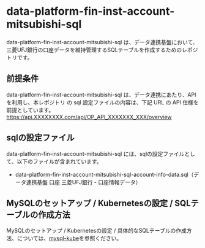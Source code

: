 # data-platform-fin-inst-account-mitsubishi-sql 

data-platform-fin-inst-account-mitsubishi-sql は、データ連携基盤において、三菱UFJ銀行の口座データを維持管理するSQLテーブルを作成するためのレポジトリです。  

## 前提条件  
data-platform-fin-inst-account-mitsubishi-sql は、データ連携にあたり、API を利用し、本レポジトリ の sql 設定ファイルの内容は、下記 URL の API 仕様を前提としています。  
https://api.XXXXXXXX.com/api/OP_API_XXXXXXX_XXX/overview   

## sqlの設定ファイル

data-platform-fin-inst-account-mitsubishi-sql には、sqlの設定ファイルとして、以下のファイルが含まれています。

* data-platform-fin-inst-account-mitsubishi-sql-account-info-data.sql（データ連携基盤 口座 三菱UFJ銀行 - 口座情報データ）

## MySQLのセットアップ / Kubernetesの設定 / SQLテーブルの作成方法
MySQLのセットアップ / Kubernetesの設定 / 具体的なSQLテーブルの作成方法、については、[mysql-kube](https://github.com/latonaio/mysql-kube)を参照ください。  
